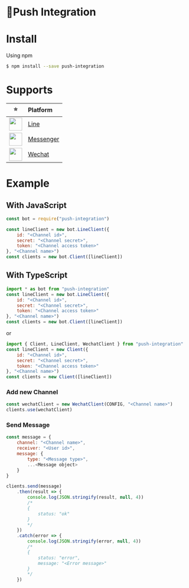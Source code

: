 🔸Push Integration
===========

# Install
Using npm
```sh
$ npm install --save push-integration
```

# Supports

|⭐|Platform|
|:--:|:--|
|<img width="35" src="https://lh3.googleusercontent.com/l-ZZOFGyeKYz3stUbxTECHYnXcRD66C9g0tjiWA_okVIxZyb0E7_esU8LRpq_0LFCu8Y=w300">|[Line](https://github.com/RshengYoung/channel-integration/blob/master/src/line)|
|<img width="35" src="https://s3.amazonaws.com/ionic-marketplace/facebook-messenger-clone/icon.png">|[Messenger](https://github.com/RshengYoung/channel-integration/blob/master/src/messenger)|
|<img width="35" src="https://www.galaxymacau.com/uploads/media/pages/wechat/wechat.jpg">|[Wechat](https://github.com/RshengYoung/channel-integration/blob/master/src/wechat)|

# Example

## With JavaScript
```js
const bot = require("push-integration")

const lineClient = new bot.LineClient({
    id: "<Channel id>",
    secret: "<Channel secret>",
    token: "<Channel access token>"
}, "<Channel name>")
const clients = new bot.Client([lineClient])
```

## With TypeScript
```js
import * as bot from "push-integration"
const lineClient = new bot.LineClient({
    id: "<Channel id>",
    secret: "<Channel secret>",
    token: "<Channel access token>"
}, "<Channel name>")
const clients = new bot.Client([lineClient])
```
or
```js
import { Client, LineClient, WechatClient } from "push-integration"
const lineClient = new Client({
    id: "<Channel id>",
    secret: "<Channel secret>",
    token: "<Channel access token>"
}, "<Channel name>")
const clients = new Client([lineClient])
```

### Add new Channel
```js
const wechatClient = new WechatClient(CONFIG, "<Channel name>")
clients.use(wechatClient)
```

### Send Message
```js
const message = {
    channel: "<Channel name>",
    receiver: "<User id>",
    message: {
        type: "<Message type>",
        ...<Message object>
    }
}

clients.send(message)
    .then(result => {
        console.log(JSON.stringify(result, null, 4))
        /*
        {
            status: "ok"
        }
        */
    })
    .catch(error => {
        console.log(JSON.stringify(error, null, 4))
        /*
        {
            status: "error",
            message: "<Error message>"
        }
        */
    })
```
